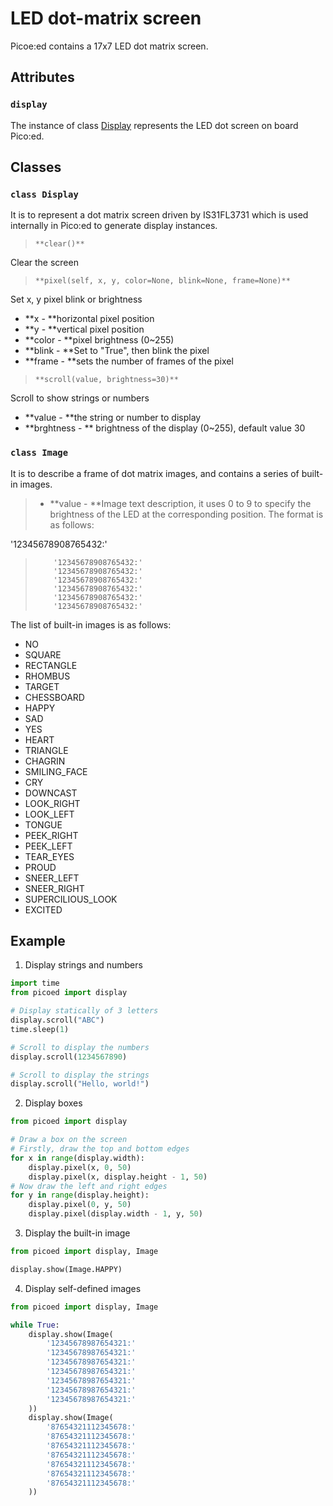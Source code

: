 
# LED dot-matrix screen

Picoe:ed contains a 17x7 LED dot matrix screen.

## Attributes

### `display`
The instance of class [Display](#okDdW) represents the LED dot screen on board Pico:ed.
## Classes
### `class Display`
It is to represent a dot matrix screen driven by IS31FL3731 which is used internally in Pico:ed to generate display instances.
> `**clear()**`

Clear the screen

> `**pixel(self, x, y, color=None, blink=None, frame=None)**`

Set x, y pixel blink or brightness

- **x - **horizontal pixel position
- **y - **vertical pixel position
- **color - **pixel brightness (0~255)
- **blink - **Set to "True", then blink the pixel
- **frame - **sets the number of frames of the pixel

> `**scroll(value, brightness=30)**`

Scroll to show strings or numbers

- **value - **the string or number to display
- **brghtness - ** brightness of the display (0~255), default value 30
### `class Image`
It is to describe a frame of dot matrix images, and contains a series of built-in images.
> - **value - **Image text description, it uses 0 to 9 to specify the brightness of the LED at the corresponding position. The format is as follows:
> 
'12345678908765432:'
>         '12345678908765432:'
>         '12345678908765432:'
>         '12345678908765432:'
>         '12345678908765432:'
>         '12345678908765432:'
>         '12345678908765432:'


The list of built-in images is as follows:

- NO
- SQUARE
- RECTANGLE
- RHOMBUS
- TARGET
- CHESSBOARD
- HAPPY
- SAD
- YES
- HEART
- TRIANGLE
- CHAGRIN
- SMILING_FACE
- CRY
- DOWNCAST
- LOOK_RIGHT
- LOOK_LEFT
- TONGUE
- PEEK_RIGHT
- PEEK_LEFT
- TEAR_EYES
- PROUD
- SNEER_LEFT
- SNEER_RIGHT
- SUPERCILIOUS_LOOK
- EXCITED
## Example
1. Display strings and numbers

```python
import time
from picoed import display

# Display statically of 3 letters
display.scroll("ABC")
time.sleep(1)

# Scroll to display the numbers
display.scroll(1234567890)

# Scroll to display the strings
display.scroll("Hello, world!")

```

2. Display boxes

```python
from picoed import display

# Draw a box on the screen
# Firstly, draw the top and bottom edges
for x in range(display.width):
    display.pixel(x, 0, 50)
    display.pixel(x, display.height - 1, 50)
# Now draw the left and right edges
for y in range(display.height):
    display.pixel(0, y, 50)
    display.pixel(display.width - 1, y, 50)

```

3. Display the built-in image

```python
from picoed import display, Image

display.show(Image.HAPPY)

```

4. Display self-defined images

```python
from picoed import display, Image

while True:
    display.show(Image(
        '12345678987654321:'
        '12345678987654321:'
        '12345678987654321:'
        '12345678987654321:'
        '12345678987654321:'
        '12345678987654321:'
        '12345678987654321:'
    ))
    display.show(Image(
        '87654321112345678:'
        '87654321112345678:'
        '87654321112345678:'
        '87654321112345678:'
        '87654321112345678:'
        '87654321112345678:'
        '87654321112345678:'
    ))

```

